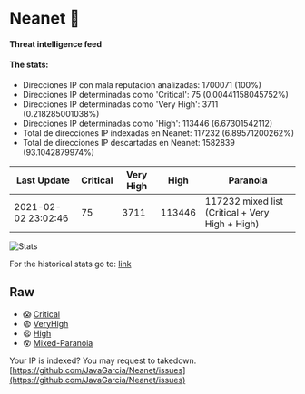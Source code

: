 # Neanet :hocho:
#### Threat intelligence feed
#### The stats:

- Direcciones IP con mala reputacion analizadas: 1700071 (100%)
- Direcciones IP determinadas como 'Critical':  75 (0.00441158045752%)
- Direcciones IP determinadas como 'Very High':  3711 (0.218285001038%)
- Direcciones IP determinadas como 'High':  113446 (6.67301542112)
- Total de direcciones IP indexadas en Neanet:  117232 (6.89571200262%)
- Total de direcciones IP descartadas en Neanet:  1582839 (93.1042879974%)

| Last Update | Critical | Very High | High | Paranoia |
| --- | --- | --- | --- | --- |
| 2021-02-02 23:02:46 | 75 | 3711 | 113446 | 117232 mixed list (Critical + Very High + High)|

![Stats](https://docs.google.com/spreadsheets/d/e/2PACX-1vSnaNMIXVabIpDJjufMlzH7poXnshF3mgd8Is1g9ytUEzVsP5my4Trn8f-xkoLLQ38xpL3HtmUexLo6/pubchart?oid=501124687&format=image)

For the historical stats go to: [link](/stats.csv)
## Raw
- :scream: [Critical](https://raw.githubusercontent.com/JavaGarcia/Neanet/master/blacklists/neanet_critical.txt)
- :fearful: [VeryHigh](https://raw.githubusercontent.com/JavaGarcia/Neanet/master/blacklists/neanet_veryHigh.txtt)
- :frowning: [High](https://raw.githubusercontent.com/JavaGarcia/Neanet/master/blacklists/neanet_high.txt)
- :dizzy_face: [Mixed-Paranoia](https://raw.githubusercontent.com/JavaGarcia/Neanet/master/blacklists/neanet_all.txt)


Your IP is indexed? You may request to takedown. [https://github.com/JavaGarcia/Neanet/issues](https://github.com/JavaGarcia/Neanet/issues)













































































































































































































































































































































































































































































































































































































































































































































































































































































































































































































































































































































































































































































































































































































































































































































































































































































































































































































































































































































































































































































































































































































































































































































































































































































































































































































































































































































































































































































































































































































































































































































































































































































































































































































































































































































































































































































































































































































































































































































































































































































